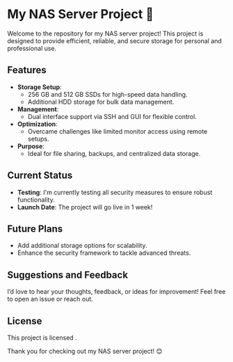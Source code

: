 # My NAS Server Project 🚀  

Welcome to the repository for my NAS server project! This project is designed to provide efficient, reliable, and secure storage for personal and professional use.  

## Features  
- **Storage Setup**:  
  - 256 GB and 512 GB SSDs for high-speed data handling.  
  - Additional HDD storage for bulk data management.  
- **Management**:  
  - Dual interface support via SSH and GUI for flexible control.  
- **Optimization**:  
  - Overcame challenges like limited monitor access using remote setups.  
- **Purpose**:  
  - Ideal for file sharing, backups, and centralized data storage.  

## Current Status  
- **Testing**: I'm currently testing all security measures to ensure robust functionality.  
- **Launch Date**: The project will go live in 1 week!  

## Future Plans  
- Add additional storage options for scalability.  
- Enhance the security framework to tackle advanced threats.  

## Suggestions and Feedback  
I’d love to hear your thoughts, feedback, or ideas for improvement! Feel free to open an issue or reach out.  

## License  
This project is licensed .  

Thank you for checking out my NAS server project! 😊  
